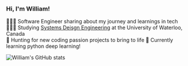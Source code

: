 
### Hi, I'm William!

🧑🏻‍💻 Software Engineer sharing about my journey and learnings in tech<br/>
👨🏻‍🎓 Studying [Systems Deisgn Engineering](https://uwaterloo.ca/systems-design-engineering/) at the University of Waterloo, Canada<br/>
🎨 Hunting for new coding passion projects to bring to life
💭 Currently learning python deep learning!


![William's GitHub stats](https://github-readme-stats.vercel.app/api?username=wmcv&show_icons=true&theme=dracula)
